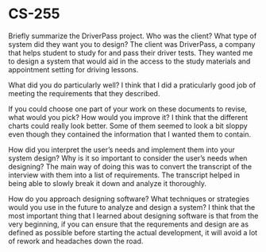 # CS-255

Briefly summarize the DriverPass project. Who was the client? What type of system did they want you to design?
The client was DriverPass, a company that helps student to study for and pass their driver tests. They wanted me to design a system that would aid in the access to the study materials and appointment setting for driving lessons. 

What did you do particularly well?
I think that I did a praticularly good job of meeting the requirements that they described. 

If you could choose one part of your work on these documents to revise, what would you pick? How would you improve it?
I think that the different charts could really look better. Some of them seemed to look a bit sloppy even though they contained the information that I wanted them to contain. 

How did you interpret the user’s needs and implement them into your system design? Why is it so important to consider the user’s needs when designing?
The main way of doing this was to convert the transcript of the interview with them into a list of requirements. The transcript helped in being able to slowly break it down and analyze it thoroughly. 

How do you approach designing software? What techniques or strategies would you use in the future to analyze and design a system?
I think that the most important thing that I learned about designing software is that from the very beginning, if you can ensure that the requrements and design are as defined as possible before starting the actual development, it will avoid a lot of rework and headaches down the road. 
